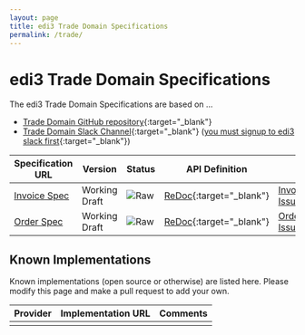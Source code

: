 ```yaml
---
layout: page
title: edi3 Trade Domain Specifications
permalink: /trade/
---
```


# edi3 Trade Domain Specifications

The edi3 Trade Domain Specifications are based on ...

* [Trade Domain GitHub repository](https://github.com/edi3/edi3-trade){:target="_blank"}
* [Trade Domain Slack Channel](https://edi3.slack.com/messages/spec-trade/){:target="_blank"} ([you must signup to edi3 slack first](https://join.slack.com/t/edi3/shared_invite/enQtNTY5OTkzMjQ0NjcyLTM1MzYyNjg5M2RlMWIyZjUzMDBlNWQ3OWIyZTNhMDhhN2UzYjIyMjk4M2VhM2ViNzhhM2Y1OWE0Y2FhYTc1ZTg){:target="_blank"})

| Specification URL | Version | Status | API Definition | Issues List |
| ----------------- | ------  | ------ | -------------- | ----------- |
| [Invoice Spec](//edi3.org/specs/edi3-trade/master/edi3-invoice/) | Working Draft | ![Raw](//rfc.unprotocols.org/spec:2/COSS/raw.svg) | [ReDoc](//edi3.org/specs/edi3-trade/master/edi3-invoice/redoc-static.html){:target="_blank"} |  [Invoice Issues](https://github.com/edi3/edi3-trade/master/issues){:target="_blank"}  |
| [Order Spec](//edi3.org/specs/edi3-trade/master/edi3-order/) | Working Draft | ![Raw](//rfc.unprotocols.org/spec:2/COSS/raw.svg) | [ReDoc](//edi3.org/specs/edi3-trade/master/edi3-order/redoc-static.html){:target="_blank"} |  [Order Issues](https://github.com/edi3/edi3-trade/master/issues){:target="_blank"}  |

## Known Implementations

Known implementations (open source or otherwise) are listed here.  Please modify this page and make a pull request to add your own.

|Provider|Implementation URL|Comments|
|--------|------------------|--------|
|  |  |  |

